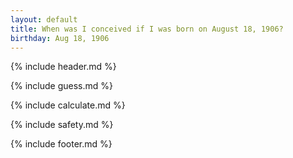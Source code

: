 ```yaml
---
layout: default
title: When was I conceived if I was born on August 18, 1906?
birthday: Aug 18, 1906
---
```


{% include header.md %}

{% include guess.md %}

{% include calculate.md %}

{% include safety.md %}

{% include footer.md %}



